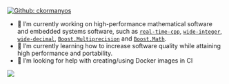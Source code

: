 [![Github: ckormanyos](https://img.shields.io/badge/-ckormanyos-blue?style=flat-square&logo=GitHub&logoColor=white&color=black&link=https://github.com/ckormanyos)](https://github.com/ckormanyos)

- 🔭 I’m currently working on high-performance mathematical software and embedded systems software, such as [`real-time-cpp`](https://github.com/boostorg/real-time-cpp), [`wide-integer`](https://github.com/ckormanyos/wide-integer), [`wide-decimal`](https://github.com/ckormanyos/wide-decimal), [`Boost.Multiprecision`](https://github.com/boostorg/multiprecision) and [`Boost.Math`](https://github.com/boostorg/math).
- 🌱 I’m currently learning how to increase software quality while attaining high performance and portability.
- 🤔 I’m looking for help with creating/using Docker images in CI

<p>
<img allign="right" src="https://github-readme-stats.vercel.app/api?username=ckormanyos&count_private=true&show_icons=true&theme=blueberry"/>
</p>
